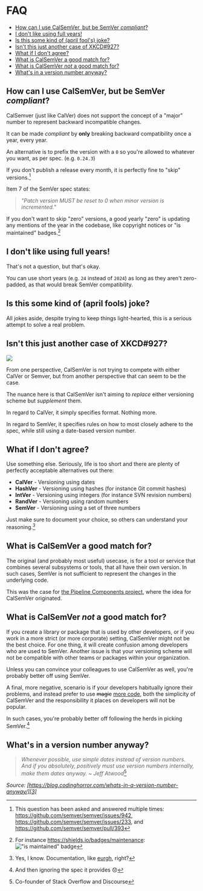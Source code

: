 # FAQ

<!-- toc -->

- [How can I use CalSemVer, but be SemVer _compliant_?](#how-can-i-use-calsemver-but-be-semver-_compliant_)
- [I don't like using full years!](#i-dont-like-using-full-years)
- [Is this some kind of (april fool's) joke?](#is-this-some-kind-of-april-fools-joke)
- [Isn't this just another case of XKCD#927?](#isnt-this-just-another-case-of-xkcd%23927)
- [What if I don't agree?](#what-if-i-dont-agree)
- [What is CalSemVer a good match for?](#what-is-calsemver-a-good-match-for)
- [What is CalSemVer _not_ a good match for?](#what-is-calsemver-_not_-a-good-match-for)
- [What's in a version number anyway?](#whats-in-a-version-number-anyway)

<!-- tocstop -->

## How can I use CalSemVer, but be SemVer _compliant_?

CalSemver (just like CalVer) does not support the concept of a "major" number to represent backward incompatible changes.

It can be made _compliant_ by **only** breaking backward compatibility once a year, every year.

An alternative is to prefix the version with a `0` so you're allowed to whatever you want, as per spec. (e.g. `0.24.3`)

If you don't publish a release every month, it is perfectly fine to "skip" versions.[^3]

Item 7 of the SemVer spec states:

> _"Patch version MUST be reset to 0 when minor version is incremented."_

If you don't want to skip "zero" versions, a good yearly "zero" is updating any mentions of the year in the codebase, like copyright notices or "is maintained" badges.[^4]

## I don't like using full years!

That's not a question, but that's okay.

You can use short years (e.g. `24` instead of `2024`) as long as they aren't zero-padded, as that would break SemVer compatibility.

## Is this some kind of (april fools) joke?

All jokes aside, despite trying to keep things light-hearted, this is a serious attempt to solve a real problem.

## Isn't this just another case of XKCD#927?

[![](https://imgs.xkcd.com/comics/standards.png)][1]

From one perspective, CalSemVer is not trying to compete with either CalVer or Semver, but from another perspective that can seem to be the case.

The nuance here is that CalSemVer isn't aiming to _replace_ either versioning scheme but _supplement_ them.

In regard to CalVer, it simply specifies format. Nothing more.

In regard to SemVer, it specifies rules on how to most closely adhere to the spec, while still using a date-based version number.

## What if I don't agree?

Use something else. Seriously, life is too short and there are plenty of perfectly acceptable alternatives out there:

- **CalVer** - Versioning using dates
- **HashVer** - Versioning using hashes (for instance Git commit hashes)
- **IntVer** - Versioning using integers (for instance SVN revision numbers)
- **RandVer** - Versioning using random numbers
- **SemVer** - Versioning using a set of three numbers

Just make sure to document your choice, so others can understand your reasoning.[^5]

## What is CalSemVer a good match for?

The original (and probably most useful) usecase, is for a tool or service that combines several subsystems or tools, that all have their own version. In such cases, SemVer is not sufficient to represent the changes in the underlying code.

This was the case for [the Pipeline Components project](https://pipeline-components.dev/), where the idea for CalSemVer originated.

## What is CalSemVer _not_ a good match for?

If you create a library or package that is used by other developers,  or if you work in a  more strict (or more corporate) setting, CalSemVer might not be the best choice. For one thing, it will create confusion among developers who are used to SemVer.
Another issue is that your versioning scheme will not be compatible with other teams or packages within your organization.

Unless you can convince your colleagues to use CalSemVer as well, you're probably better off using SemVer.

A final, more negative, scenario is if your developers habitually ignore their problems, and instead prefer to use <del>magic</del> <ins>more code</ins>, both the simplicity of CalSemVer and the responsibility it places on developers will not be popular.

In such cases, you're probably better off following the herds in picking SemVer.[^1]

## What's in a version number anyway?

> _Whenever possible, use simple dates instead of version numbers. And if you absolutely, positively _must_ use version numbers internally, make them dates anyway. ~ Jeff Atwood_[^2]

_Source: [https://blog.codinghorror.com/whats-in-a-version-number-anyway/][3]_

[^1]: And then ignoring the spec it provides 😞
[^2]: Co-founder of Stack Overflow and Discourse
[^3]: This question has been asked and answered multiple times: <a href="https://github.com/semver/semver/issues/942">https://github.com/semver/semver/issues/942</a>, <a href="https://github.com/semver/semver/issues/233">https://github.com/semver/semver/issues/233</a>, and <a href="https://github.com/semver/semver/pull/393">https://github.com/semver/semver/pull/393</a>
[^4]: For instance https://shields.io/badges/maintenance: !["is maintained" badge](https://img.shields.io/maintenance/yes/2025)
[^5]: Yes, I know. Documentation, like [eurgh][2], right?

[1]: https://www.explainxkcd.com/wiki/index.php/927:_Standards
[2]: https://en.wiktionary.org/wiki/#English
[3]: https://blog.codinghorror.com/whats-in-a-version-number-anyway/

